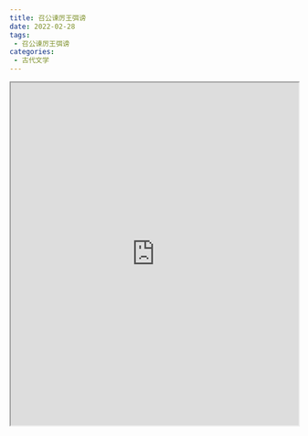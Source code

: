 ```yaml
---
title: 召公谏厉王弭谤
date: 2022-02-28
tags:
 - 召公谏厉王弭谤
categories:
 - 古代文学
---
```




<iframe src="http://localhost:8080/pdf/web/viewer.html?file=https://vkceyugu.cdn.bspapp.com/VKCEYUGU-e9075d72-0451-48df-afe1-d46932ae4554/62a230a2-34a0-4a8a-8136-4f23a71c7db9.pdf" width="100%" height="600px"></iframe>
